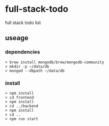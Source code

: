 # full-stack-todo
full stack todo list


## useage

### dependencies
```
> brew install mongodb/brew/mongodb-community
> mkdir -p ~/data/db
> mongod --dbpath ~/data/db
```
### install
```
> npm install
> cd frontend
> npm install
> cd ../backend
> npm install
> cd ..
> npm run start
```
